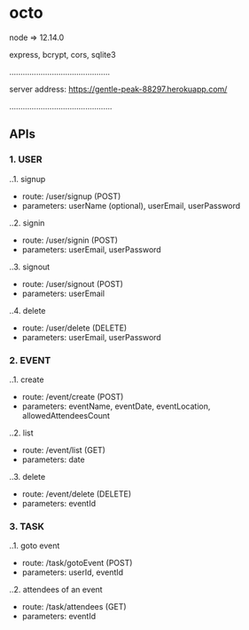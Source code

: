 # octo

node => 12.14.0

express, bcrypt, cors, sqlite3

.............................................

server address: https://gentle-peak-88297.herokuapp.com/

..............................................

## APIs

### 1. USER

..1. signup
* route: /user/signup (POST)
* parameters: userName (optional), userEmail, userPassword

..2. signin
* route: /user/signin (POST)
* parameters: userEmail, userPassword

..3. signout
* route: /user/signout (POST)
* parameters: userEmail

..4. delete
* route: /user/delete (DELETE)
* parameters: userEmail, userPassword


### 2. EVENT

..1. create
* route: /event/create (POST)
* parameters: eventName, eventDate, eventLocation, allowedAttendeesCount

..2. list
* route: /event/list (GET)
* parameters: date

..3. delete
* route: /event/delete (DELETE)
* parameters: eventId


### 3. TASK

..1. goto event
* route: /task/gotoEvent (POST)
* parameters: userId, eventId

..2. attendees of an event
* route: /task/attendees (GET)
* parameters: eventId
